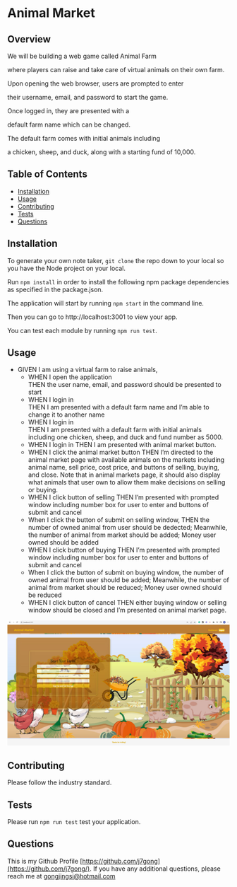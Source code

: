 # Animal Market

## Overview ##
We will be building a web game called Animal Farm 

where players can raise and take care of virtual animals on their own farm. 

Upon opening the web browser, users are prompted to enter

their username, email, and password to start the game. 

Once logged in, they are presented with a

default farm name which can be changed. 

The default farm comes with initial animals including

a chicken, sheep, and duck, along with a starting fund of 10,000.

## Table of Contents
- [Installation](#installation)
- [Usage](#usage)
- [Contributing](#contributing)
- [Tests](#tests)
- [Questions](#questions)

## Installation
To generate your own note taker, ``git clone`` the repo down to your local so you have the Node project on your local. 

Run ``npm install`` in order to install the following npm package dependencies as specified in the package.json. 

The application will start by running ``npm start`` in the command line. 

Then you can go to http://localhost:3001 to view your app.

You can test each module by running ``npm run test``.
## Usage
* GIVEN I am using a virtual farm to raise animals,  
  * WHEN I open the application    
    THEN the user name, email, and password should be presented to start
  * WHEN I login in   
    THEN I am presented with a default farm name and I’m able to change it to another name
  * WHEN I login in    
    THEN I am presented with a default farm with initial animals including one chicken, sheep, and duck and fund number as 5000. 
  * WHEN I login in 
    THEN I am presented with animal market button.
  * WHEN I click the animal market button
    THEN I’m directed to the animal market page with available animals on the markets including animal name, sell price, cost price, and buttons of selling, buying, and close. 
    Note that in animal markets page, it should also display what animals that user own to allow them make decisions on selling or buying.
  * WHEN I click button of selling
    THEN I’m presented with prompted window including number box for user to enter and buttons of submit and cancel
  * When I click the button of submit on selling window,
    THEN the number of owned animal from user should be dedected; Meanwhile, the number of animal from market should be added;
      Money user owned should be added
  * WHEN I click button of buying
    THEN I’m presented with prompted window including number box for user to enter and buttons of submit and cancel
  * When I click the button of submit on buying window,
the number of owned animal from user should be added; Meanwhile, the number of animal from market should be reduced;
Money user owned should be reduced
  * WHEN I click button of cancel
    THEN either buying window or selling window should be closed and I’m presented on animal market page.

![ScreenShot](./public/images/applicationImg.jpg)

## Contributing
Please follow the industry standard.
## Tests
Please run ``npm run test`` test your application.
## Questions
This is my Github Profile [https://github.com/j7gong](https://github.com/j7gong/). If you have any additional questions, please reach me at gongjingsi@hotmail.com
